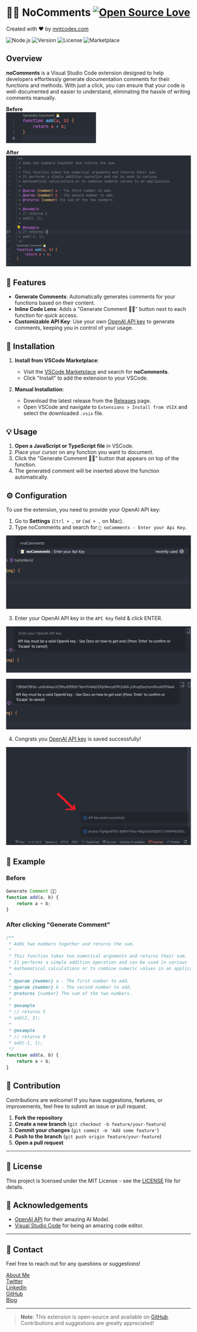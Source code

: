 # 👨‍💻 NoComments [![Open Source Love](https://badges.frapsoft.com/os/v1/open-source.svg?v=103)](https://github.com/MedNT/noComments) 
Created with ❤️️ by [mntcodes.com](https://www.mntcodes.com)


![Node.js](https://img.shields.io/badge/Node.js-CommonJS-green)
![Version](https://img.shields.io/badge/version-0.0.1-blue) ![License](https://img.shields.io/badge/license-MIT-green) ![Marketplace](https://img.shields.io/badge/marketplace-vscode-blue?logo=visualstudio)

## Overview

**noComments** is a Visual Studio Code extension designed to help developers effortlessly generate documentation comments for their functions and methods. With just a click, you can ensure that your code is well-documented and easier to understand, eliminating the hassle of writing comments manually.

**Before** <br/>
![Status Bar Indicators](images/before.png) <br/>

**After** <br/>
![Status Bar Indicators](images/after.PNG) <br/>

## 🌟 Features

- **Generate Comments**: Automatically generates comments for your functions based on their content.
- **Inline Code Lens**: Adds a "Generate Comment 👨‍💻" button next to each function for quick access.
- **Customizable API Key**: Use your own [OpenAI API key](https://platform.openai.com/settings/profile?tab=api-keys) to generate comments, keeping you in control of your usage.



## 🚀 Installation

1. **Install from VSCode Marketplace**:
   - Visit the [VSCode Marketplace](https://marketplace.visualstudio.com) and search for **noComments**.
   - Click "Install" to add the extension to your VSCode.
   
2. **Manual Installation**:
   - Download the latest release from the [Releases](https://github.com/mntcodes/noComments/releases) page.
   - Open VSCode and navigate to `Extensions > Install from VSIX` and select the downloaded `.vsix` file.


## 💡 Usage

1. **Open a JavaScript or TypeScript file** in VSCode.
2. Place your cursor on any function you want to document.
3. Click the "Generate Comment 👨‍💻" button that appears on top of the function.
4. The generated comment will be inserted above the function automatically.

## ⚙️ Configuration

To use the extension, you need to provide your OpenAI API key:

1. Go to **Settings** (`Ctrl + ,` or `Cmd + ,` on Mac).
2. Type noComments and search for `📝 noComments - Enter your Api Key`.

![Status Bar Indicators](images/config-1.png) <br/>

3. Enter your OpenAI API key in the `API Key` field & click ENTER.

![Status Bar Indicators](images/config-2.png) <br/>

![Status Bar Indicators](images/config-3.png) <br/>


4. Congrats you [OpenAI API key](https://platform.openai.com/settings/profile?tab=api-keys) is saved successfully!

![Status Bar Indicators](images/config-4.png) <br/>

## 📃 Example

### Before

```javascript
Generate Comment 👨‍💻
function add(a, b) {
    return a + b;
}
```

### After clicking "Generate Comment"

```javascript
/**
 * Adds two numbers together and returns the sum.
 *
 * This function takes two numerical arguments and returns their sum. 
 * It performs a simple addition operation and can be used in various 
 * mathematical calculations or to combine numeric values in an application.
 *
 * @param {number} a - The first number to add.
 * @param {number} b - The second number to add.
 * @returns {number} The sum of the two numbers.
 *
 * @example
 * // returns 5
 * add(2, 3);
 *
 * @example
 * // returns 0
 * add(-1, 1);
 */
function add(a, b) {
    return a + b;
}
```

## 🌱 Contribution

Contributions are welcome! If you have suggestions, features, or improvements, feel free to submit an issue or pull request. 

1. **Fork the repository**
2. **Create a new branch** (`git checkout -b feature/your-feature`)
3. **Commit your changes** (`git commit -m 'Add some feature'`)
4. **Push to the branch** (`git push origin feature/your-feature`)
5. **Open a pull request**

---

## 📄 License

This project is licensed under the MIT License - see the [LICENSE](https://opensource.org/licenses/MIT) file for details.


## 🙏 Acknowledgements

- [OpenAI API](https://openai.com/api/) for their amazing AI Model.
- [Visual Studio Code](https://code.visualstudio.com/) for being an amazing code editor.



---

## 💬 Contact

Feel free to reach out for any questions or suggestions!  

[About Me](https://mntcodes.com) <br/>
[Twitter](https://x.com/NaciriTaoufik) <br/>
[LinkedIn](https://www.linkedin.com/in/mednt/) <br/>
[GitHub](https://github.com/MedNT) <br/>
[Blog](https://mntcode.substack.com/) 


---

> **Note**: This extension is open-source and available on [GitHub](https://github.com/your-github-repo). Contributions and suggestions are greatly appreciated!
